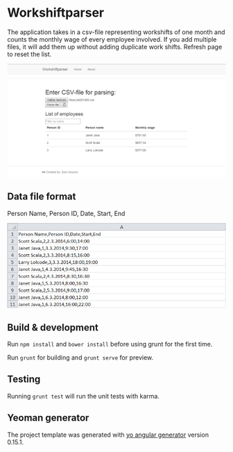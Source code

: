# Workshiftparser

The application takes in a csv-file representing workshifts of one month and counts the monthly wage of
every employee involved. If you add multiple files, it will add them up without adding duplicate work shifts.
Refresh page to reset the list.

![alt tag](https://github.com/eekuurne/workshiftparser/blob/master/app/images/workshiftparser_screenshot.png)

## Data file format

Person Name, Person ID, Date, Start, End

![alt tag](https://github.com/eekuurne/workshiftparser/blob/master/app/images/data_example.png)

## Build & development

Run `npm install` and `bower install` before using grunt for the first time.

Run `grunt` for building and `grunt serve` for preview.

## Testing

Running `grunt test` will run the unit tests with karma.

## Yeoman generator

The project template was generated with [yo angular generator](https://github.com/yeoman/generator-angular)
version 0.15.1.
